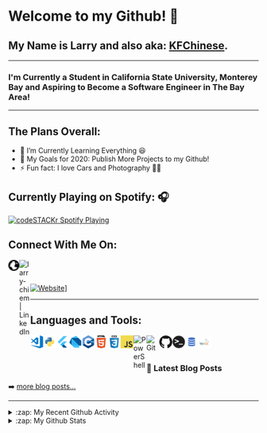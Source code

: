 
# Welcome to my Github!  👋

## My Name is Larry and also aka: [KFChinese][website].

---

### I'm Currently a Student in California State University, Monterey Bay and Aspiring to Become a Software Engineer in The Bay Area! 

---

## The Plans Overall:

- 🤖 I’m Currently Learning Everything 😆
- 🥅 My Goals for 2020: Publish More Projects to my Github! 
- ⚡ Fun fact: I love Cars and Photography 📸🏁

## Currently Playing on Spotify: 🎧
[<img src="https://novatorem.kfchinese.vercel.app/api/spotify-playing" alt="codeSTACKr Spotify Playing" width="350" />](https://open.spotify.com/user/1237943609)

## Connect With Me On:





[<img align="left" alt="larrychiem.engineer" width="22px" src="https://raw.githubusercontent.com/iconic/open-iconic/master/svg/globe.svg" />][website]

[<img align="left" alt="larry-chiem | LinkedIn" width="22px" src="https://cdn.jsdelivr.net/npm/simple-icons@v3/icons/linkedin.svg" />][linkedin]

<br />
<br />

[![Website](https://img.shields.io/website?label=My%20webite%20is%20currently&style=for-the-badge&url=https%3A%2F%2Flarrychiem.engineer)](https://larrychiem.engineer)] 

---

## Languages and Tools:

<img align="left" alt="Visual Studio Code" width="26px" src="https://raw.githubusercontent.com/github/explore/80688e429a7d4ef2fca1e82350fe8e3517d3494d/topics/visual-studio-code/visual-studio-code.png" /> 
<img align="left" alt="Python" width="26px" src="https://raw.githubusercontent.com/github/explore/80688e429a7d4ef2fca1e82350fe8e3517d3494d/topics/python/python.png" />
<img align="left" alt="Flutter" width="26px" src="https://raw.githubusercontent.com/github/explore/80688e429a7d4ef2fca1e82350fe8e3517d3494d/topics/flutter/flutter.png" />
<img align="left" alt="Dart" width="26px" src="https://raw.githubusercontent.com/github/explore/80688e429a7d4ef2fca1e82350fe8e3517d3494d/topics/dart/dart.png" />
<img align="left" alt="C++" width="26px" src="https://raw.githubusercontent.com/github/explore/80688e429a7d4ef2fca1e82350fe8e3517d3494d/topics/cpp/cpp.png" />
<img align="left" alt="HTML5" width="26px" src="https://raw.githubusercontent.com/github/explore/80688e429a7d4ef2fca1e82350fe8e3517d3494d/topics/html/html.png" />
<img align="left" alt="CSS3" width="26px" src="https://raw.githubusercontent.com/github/explore/80688e429a7d4ef2fca1e82350fe8e3517d3494d/topics/css/css.png" />
<img align="left" alt="javascript" width="26px" src="https://raw.githubusercontent.com/github/explore/80688e429a7d4ef2fca1e82350fe8e3517d3494d/topics/javascript/javascript.png" />
<img align="left" alt="PowerShell" width="26px" src="https://avatars2.githubusercontent.com/u/11524380?s=200&v=4" />
<img align="left" alt="Git" width="26px" src="https://avatars3.githubusercontent.com/u/18133?s=200&v=4" />
<img align="left" alt="GitHub" width="26px" src="https://raw.githubusercontent.com/github/explore/78df643247d429f6cc873026c0622819ad797942/topics/github/github.png" />
<img align="left" alt="Terminal" width="26px" src="https://raw.githubusercontent.com/github/explore/80688e429a7d4ef2fca1e82350fe8e3517d3494d/topics/terminal/terminal.png" />
<img align="left" alt="SQL" width="26px" src="https://raw.githubusercontent.com/github/explore/80688e429a7d4ef2fca1e82350fe8e3517d3494d/topics/sql/sql.png" />
<img align="left" alt="MySQL" width="26px" src="https://raw.githubusercontent.com/github/explore/80688e429a7d4ef2fca1e82350fe8e3517d3494d/topics/mysql/mysql.png" />

<br />
<br />

### 📕 Latest Blog Posts

<!-- BLOG-POST-LIST:START -->

<!-- BLOG-POST-LIST:END -->

➡️ [more blog posts...](https://codestackr.com)

---

<details>
  <summary>:zap: My Recent Github Activity</summary>
  
<!--START_SECTION:activity-->
<!--END_SECTION:activity-->

</details>

<details>
  <summary>:zap: My Github Stats</summary>

  <img align="left" alt="KFChinese's Github Stats" src="https://github-readme-stats.kfchinese.vercel.app/api?username=KFChinese&show_icons=true&hide_border=true&theme=tokyonight" />

</details>


[website]: https://Larrychiem.Engineer
[linkedin]: https://linkedin.com/in/larry-chiem
